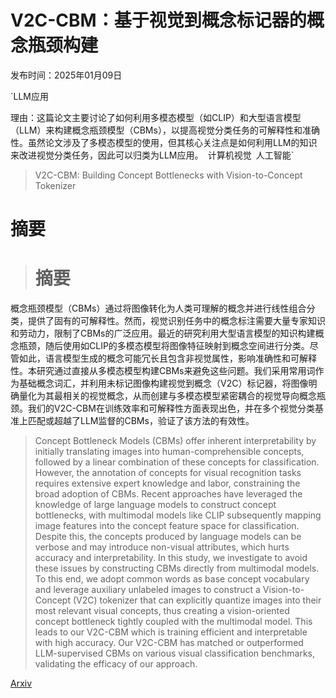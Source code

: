 # V2C-CBM：基于视觉到概念标记器的概念瓶颈构建

发布时间：2025年01月09日

`LLM应用

理由：这篇论文主要讨论了如何利用多模态模型（如CLIP）和大型语言模型（LLM）来构建概念瓶颈模型（CBMs），以提高视觉分类任务的可解释性和准确性。虽然论文涉及了多模态模型的使用，但其核心关注点是如何利用LLM的知识来改进视觉分类任务，因此可以归类为LLM应用。` `计算机视觉` `人工智能`

> V2C-CBM: Building Concept Bottlenecks with Vision-to-Concept Tokenizer

# 摘要

> # 摘要
概念瓶颈模型（CBMs）通过将图像转化为人类可理解的概念并进行线性组合分类，提供了固有的可解释性。然而，视觉识别任务中的概念标注需要大量专家知识和劳动力，限制了CBMs的广泛应用。最近的研究利用大型语言模型的知识构建概念瓶颈，随后使用如CLIP的多模态模型将图像特征映射到概念空间进行分类。尽管如此，语言模型生成的概念可能冗长且包含非视觉属性，影响准确性和可解释性。本研究通过直接从多模态模型构建CBMs来避免这些问题。我们采用常用词作为基础概念词汇，并利用未标记图像构建视觉到概念（V2C）标记器，将图像明确量化为其最相关的视觉概念，从而创建与多模态模型紧密耦合的视觉导向概念瓶颈。我们的V2C-CBM在训练效率和可解释性方面表现出色，并在多个视觉分类基准上匹配或超越了LLM监督的CBMs，验证了该方法的有效性。

> Concept Bottleneck Models (CBMs) offer inherent interpretability by initially translating images into human-comprehensible concepts, followed by a linear combination of these concepts for classification. However, the annotation of concepts for visual recognition tasks requires extensive expert knowledge and labor, constraining the broad adoption of CBMs. Recent approaches have leveraged the knowledge of large language models to construct concept bottlenecks, with multimodal models like CLIP subsequently mapping image features into the concept feature space for classification. Despite this, the concepts produced by language models can be verbose and may introduce non-visual attributes, which hurts accuracy and interpretability. In this study, we investigate to avoid these issues by constructing CBMs directly from multimodal models. To this end, we adopt common words as base concept vocabulary and leverage auxiliary unlabeled images to construct a Vision-to-Concept (V2C) tokenizer that can explicitly quantize images into their most relevant visual concepts, thus creating a vision-oriented concept bottleneck tightly coupled with the multimodal model. This leads to our V2C-CBM which is training efficient and interpretable with high accuracy. Our V2C-CBM has matched or outperformed LLM-supervised CBMs on various visual classification benchmarks, validating the efficacy of our approach.

[Arxiv](https://arxiv.org/abs/2501.04975)